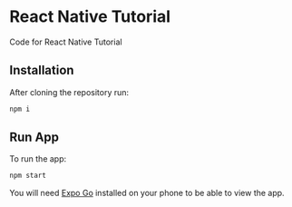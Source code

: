 # React Native Tutorial

Code for React Native Tutorial

## Installation

After cloning the repository run:

```bash
npm i
```

## Run App

To run the app:

```bash
npm start
```

You will need [Expo Go](https://expo.dev/client) installed on your phone to be able to view the app.